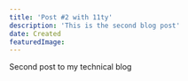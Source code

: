 ```yaml
---
title: 'Post #2 with 11ty'
description: 'This is the second blog post'
date: Created
featuredImage: 
---
```


Second post to my technical blog
